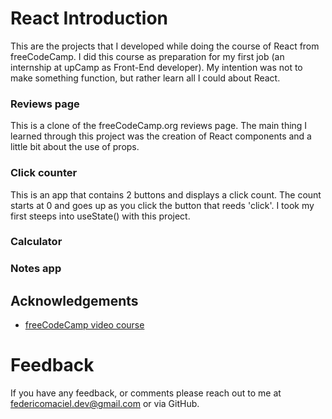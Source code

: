 # React Introduction

This are the projects that I developed while doing the course of React from freeCodeCamp. I did this course as preparation for my first job (an internship at upCamp as Front-End developer). My intention was not to make something function, but rather learn all I could about React.

### Reviews page

This is a clone of the freeCodeCamp.org reviews page.
The main thing I learned through this project was the creation of React components and a little bit about the use of props.

### Click counter

This is an app that contains 2 buttons and displays a click count. The count starts at 0 and goes up as you click the button that reeds 'click'. I took my first steeps into useState() with this project.

### Calculator

### Notes app

## Acknowledgements

- [freeCodeCamp video course](https://www.youtube.com/watch?v=6Jfk8ic3KVk&t=9256s)

# Feedback

If you have any feedback, or comments please reach out to me at federicomaciel.dev@gmail.com or via GitHub.
